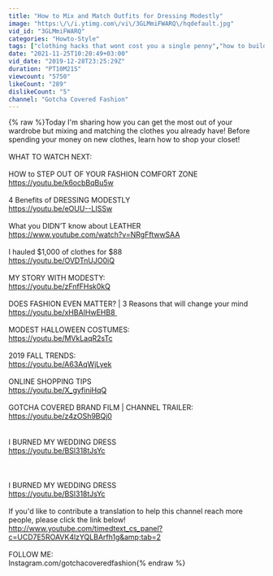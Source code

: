 ```yaml
---
title: "How to Mix and Match Outfits for Dressing Modestly"
image: "https:\/\/i.ytimg.com\/vi\/3GLMmiFWARQ\/hqdefault.jpg"
vid_id: "3GLMmiFWARQ"
categories: "Howto-Style"
tags: ["clothing hacks that wont cost you a single penny","how to build a wardrobe for women","mix and match clothing ideas"]
date: "2021-11-25T10:20:49+03:00"
vid_date: "2019-12-28T23:25:29Z"
duration: "PT10M21S"
viewcount: "5750"
likeCount: "289"
dislikeCount: "5"
channel: "Gotcha Covered Fashion"
---
```

{% raw %}Today I'm sharing how you can get the most out of your wardrobe but mixing and matching the clothes you already have! Before spending your money on new clothes, learn how to shop your closet!<br /><br />WHAT TO WATCH NEXT:<br /><br />HOW to STEP OUT OF YOUR FASHION COMFORT ZONE<br /><a rel="nofollow" target="blank" href="https://youtu.be/k6ocbBqBu5w">https://youtu.be/k6ocbBqBu5w</a><br /><br />4 Benefits of DRESSING MODESTLY<br /><a rel="nofollow" target="blank" href="https://youtu.be/eOUU--LISSw">https://youtu.be/eOUU--LISSw</a><br /><br />What you DIDN’T know about LEATHER<br /><a rel="nofollow" target="blank" href="https://www.youtube.com/watch?v=NRgFftwwSAA">https://www.youtube.com/watch?v=NRgFftwwSAA</a><br /><br />I hauled $1,000 of clothes for $88<br /><a rel="nofollow" target="blank" href="https://youtu.be/OVDTnUJO0iQ">https://youtu.be/OVDTnUJO0iQ</a><br /><br />MY STORY WITH MODESTY:<br /><a rel="nofollow" target="blank" href="https://youtu.be/zFnfFHsk0kQ">https://youtu.be/zFnfFHsk0kQ</a><br /><br />DOES FASHION EVEN MATTER? | 3 Reasons that will change your mind<br /><a rel="nofollow" target="blank" href="https://youtu.be/xHBAIHwEHB8 ">https://youtu.be/xHBAIHwEHB8 </a><br /><br />MODEST HALLOWEEN COSTUMES:<br /><a rel="nofollow" target="blank" href="https://youtu.be/MVkLaqR2sTc">https://youtu.be/MVkLaqR2sTc</a><br /><br />2019 FALL TRENDS:<br /><a rel="nofollow" target="blank" href="https://youtu.be/A63AqWjLyek">https://youtu.be/A63AqWjLyek</a><br /><br />ONLINE SHOPPING TIPS<br /><a rel="nofollow" target="blank" href="https://youtu.be/X_gyfiniHqQ">https://youtu.be/X_gyfiniHqQ</a><br /><br />GOTCHA COVERED BRAND FILM | CHANNEL TRAILER:<br /><a rel="nofollow" target="blank" href="https://youtu.be/z4zOSh9BQj0">https://youtu.be/z4zOSh9BQj0</a><br /><br /><br />I BURNED MY WEDDING DRESS<br /><a rel="nofollow" target="blank" href="https://youtu.be/BSl318tJsYc">https://youtu.be/BSl318tJsYc</a><br /><br /><br /><br />I BURNED MY WEDDING DRESS<br /><a rel="nofollow" target="blank" href="https://youtu.be/BSl318tJsYc">https://youtu.be/BSl318tJsYc</a><br /><br />If you'd like to contribute a translation to help this channel reach more people, please click the link below!<br /><a rel="nofollow" target="blank" href="http://www.youtube.com/timedtext_cs_panel?c=UCD7E5ROAVK4lzYQLBArfh1g&amp;tab=2">http://www.youtube.com/timedtext_cs_panel?c=UCD7E5ROAVK4lzYQLBArfh1g&amp;tab=2</a><br /><br />FOLLOW ME:<br />Instagram.com/gotchacoveredfashion{% endraw %}
